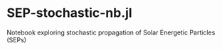 # SEP-stochastic-nb.jl
Notebook exploring stochastic propagation of Solar Energetic Particles (SEPs)
